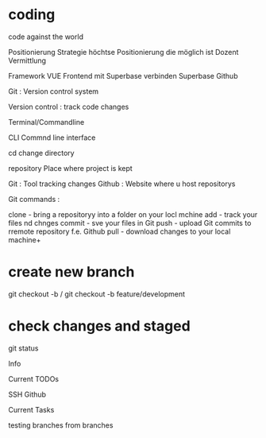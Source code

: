 # coding
code against the world

Positionierung
Strategie 
höchtse Positionierung die möglich ist
Dozent
Vermittlung


Framework VUE Frontend mit Superbase verbinden
Superbase
Github


Git : Version control system

Version control : track code changes

Terminal/Commandline

CLI Commnd line interface

cd change directory

repository Place where project is kept

Git : Tool tracking changes
Github : Website where u host repositorys 


Git commands : 

clone - bring a repositoryy into a folder on your locl mchine
add - track your files nd chnges
commit - sve your files in Git
push - upload Git commits to  rremote repository f.e. Github
pull - download changes to your local machine+

# create new branch 
git checkout -b <prefix>/<branch name> 
git checkout -b feature/development 

# check changes and staged 
git status

Info

Current TODOs

SSH Github

Current Tasks

testing branches from branches
